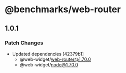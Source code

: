 # @benchmarks/web-router

## 1.0.1

### Patch Changes

- Updated dependencies [42379b1]
  - @web-widget/web-router@1.70.0
  - @web-widget/node@1.70.0
